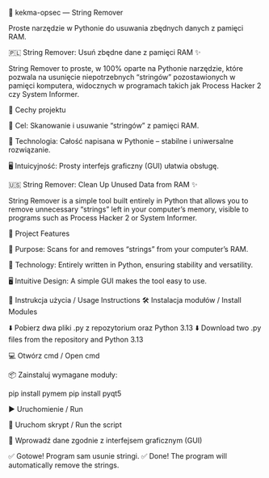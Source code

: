 🧹 kekma-opsec — String Remover

Proste narzędzie w Pythonie do usuwania zbędnych danych z pamięci RAM.

🇵🇱 String Remover: Usuń zbędne dane z pamięci RAM ✨

String Remover to proste, w 100% oparte na Pythonie narzędzie, które pozwala na usunięcie niepotrzebnych “stringów” pozostawionych w pamięci komputera, widocznych w programach takich jak Process Hacker 2 czy System Informer.

🔹 Cechy projektu

🎯 Cel: Skanowanie i usuwanie “stringów” z pamięci RAM.

🐍 Technologia: Całość napisana w Pythonie – stabilne i uniwersalne rozwiązanie.

🖥️ Intuicyjność: Prosty interfejs graficzny (GUI) ułatwia obsługę.

🇺🇸 String Remover: Clean Up Unused Data from RAM ✨

String Remover is a simple tool built entirely in Python that allows you to remove unnecessary “strings” left in your computer’s memory, visible to programs such as Process Hacker 2 or System Informer.

🔹 Project Features

🎯 Purpose: Scans for and removes “strings” from your computer’s RAM.

🐍 Technology: Entirely written in Python, ensuring stability and versatility.

🖥️ Intuitive Design: A simple GUI makes the tool easy to use.

📜 Instrukcja użycia / Usage Instructions
🛠️ Instalacja modułów / Install Modules

⬇️ Pobierz dwa pliki .py z repozytorium oraz Python 3.13
⬇️ Download two .py files from the repository and Python 3.13

💻 Otwórz cmd / Open cmd

📦 Zainstaluj wymagane moduły:

pip install pymem
pip install pyqt5

▶️ Uruchomienie / Run

🚀 Uruchom skrypt / Run the script

📝 Wprowadź dane zgodnie z interfejsem graficznym (GUI)

✅ Gotowe! Program sam usunie stringi.
✅ Done! The program will automatically remove the strings.
